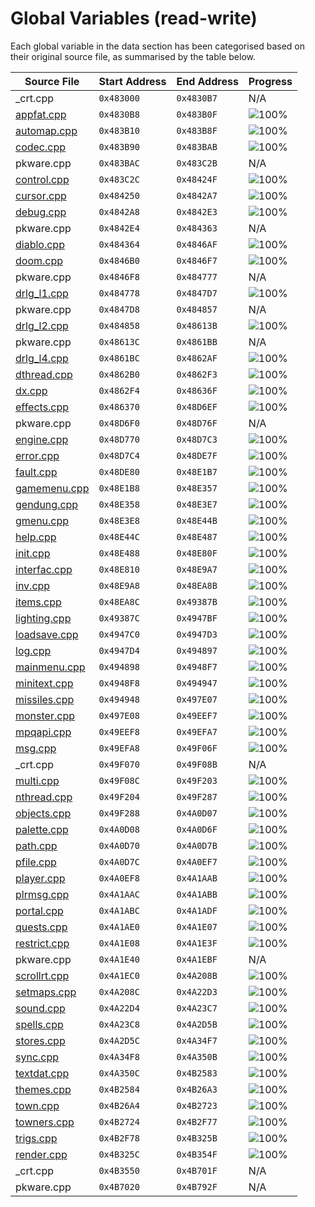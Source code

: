 # Global Variables (read-write)

Each global variable in the data section has been categorised based on their original source file, as summarised by the table below.

| Source File                | Start Address | End Address | Progress                                                     |
|----------------------------|---------------|-------------|--------------------------------------------------------------|
| _crt.cpp                   | `0x483000`    | `0x4830B7`  | N/A                                                          |
| [appfat.cpp](appfat.h)     | `0x4830B8`    | `0x483B0F`  | ![100%](https://progress-bar.dev/100/ "(2648/2648 bytes)")   |
| [automap.cpp](automap.h)   | `0x483B10`    | `0x483B8F`  | ![100%](https://progress-bar.dev/100/ "(128/128 bytes)")     |
| [codec.cpp](codec.h)       | `0x483B90`    | `0x483BAB`  | ![100%](https://progress-bar.dev/100/ "(28/28 bytes)")       |
| pkware.cpp                 | `0x483BAC`    | `0x483C2B`  | N/A                                                          |
| [control.cpp](control.h)   | `0x483C2C`    | `0x48424F`  | ![100%](https://progress-bar.dev/100/ "(1572/1572 bytes)")   |
| [cursor.cpp](cursor.h)     | `0x484250`    | `0x4842A7`  | ![100%](https://progress-bar.dev/100/ "(88/88 bytes)")       |
| [debug.cpp](debug.h)       | `0x4842A8`    | `0x4842E3`  | ![100%](https://progress-bar.dev/100/ "(60/60 bytes)")       |
| pkware.cpp                 | `0x4842E4`    | `0x484363`  | N/A                                                          |
| [diablo.cpp](diablo.h)     | `0x484364`    | `0x4846AF`  | ![100%](https://progress-bar.dev/100/ "(844/844 bytes)")     |
| [doom.cpp](doom.h)         | `0x4846B0`    | `0x4846F7`  | ![100%](https://progress-bar.dev/100/ "(72/72 bytes)")       |
| pkware.cpp                 | `0x4846F8`    | `0x484777`  | N/A                                                          |
| [drlg_l1.cpp](drlg_l1.h)   | `0x484778`    | `0x4847D7`  | ![100%](https://progress-bar.dev/100/ "(96/96 bytes)")       |
| pkware.cpp                 | `0x4847D8`    | `0x484857`  | N/A                                                          |
| [drlg_l2.cpp](drlg_l2.h)   | `0x484858`    | `0x48613B`  | ![100%](https://progress-bar.dev/100/ "(6372/6372 bytes)")   |
| pkware.cpp                 | `0x48613C`    | `0x4861BB`  | N/A                                                          |
| [drlg_l4.cpp](drlg_l4.h)   | `0x4861BC`    | `0x4862AF`  | ![100%](https://progress-bar.dev/100/ "(244/244 bytes)")     |
| [dthread.cpp](dthread.h)   | `0x4862B0`    | `0x4862F3`  | ![100%](https://progress-bar.dev/100/ "(68/68 bytes)")       |
| [dx.cpp](dx.h)             | `0x4862F4`    | `0x48636F`  | ![100%](https://progress-bar.dev/100/ "(124/124 bytes)")     |
| [effects.cpp](effects.h)   | `0x486370`    | `0x48D6EF`  | ![100%](https://progress-bar.dev/100/ "(29568/29568 bytes)") |
| pkware.cpp                 | `0x48D6F0`    | `0x48D76F`  | N/A                                                          |
| [engine.cpp](engine.h)     | `0x48D770`    | `0x48D7C3`  | ![100%](https://progress-bar.dev/100/ "(84/84 bytes)")       |
| [error.cpp](error.h)       | `0x48D7C4`    | `0x48DE7F`  | ![100%](https://progress-bar.dev/100/ "(1724/1724 bytes)")   |
| [fault.cpp](fault.h)       | `0x48DE80`    | `0x48E1B7`  | ![100%](https://progress-bar.dev/100/ "(824/824 bytes)")     |
| [gamemenu.cpp](gamemenu.h) | `0x48E1B8`    | `0x48E357`  | ![100%](https://progress-bar.dev/100/ "(416/416 bytes)")     |
| [gendung.cpp](gendung.h)   | `0x48E358`    | `0x48E3E7`  | ![100%](https://progress-bar.dev/100/ "(144/144 bytes)")     |
| [gmenu.cpp](gmenu.h)       | `0x48E3E8`    | `0x48E44B`  | ![100%](https://progress-bar.dev/100/ "(100/100 bytes)")     |
| [help.cpp](help.h)         | `0x48E44C`    | `0x48E487`  | ![100%](https://progress-bar.dev/100/ "(60/60 bytes)")       |
| [init.cpp](init.h)         | `0x48E488`    | `0x48E80F`  | ![100%](https://progress-bar.dev/100/ "(904/904 bytes)")     |
| [interfac.cpp](interfac.h) | `0x48E810`    | `0x48E9A7`  | ![100%](https://progress-bar.dev/100/ "(408/408 bytes)")     |
| [inv.cpp](inv.h)           | `0x48E9A8`    | `0x48EA8B`  | ![100%](https://progress-bar.dev/100/ "(228/228 bytes)")     |
| [items.cpp](items.h)       | `0x48EA8C`    | `0x49387B`  | ![100%](https://progress-bar.dev/100/ "(19952/19952 bytes)") |
| [lighting.cpp](lighting.h) | `0x49387C`    | `0x4947BF`  | ![100%](https://progress-bar.dev/100/ "(3908/3908 bytes)")   |
| [loadsave.cpp](loadsave.h) | `0x4947C0`    | `0x4947D3`  | ![100%](https://progress-bar.dev/100/ "(20/20 bytes)")       |
| [log.cpp](log.h)           | `0x4947D4`    | `0x494897`  | ![100%](https://progress-bar.dev/100/ "(196/196 bytes)")     |
| [mainmenu.cpp](mainmenu.h) | `0x494898`    | `0x4948F7`  | ![100%](https://progress-bar.dev/100/ "(96/96 bytes)")       |
| [minitext.cpp](minitext.h) | `0x4948F8`    | `0x494947`  | ![100%](https://progress-bar.dev/100/ "(80/80 bytes)")       |
| [missiles.cpp](missiles.h) | `0x494948`    | `0x497E07`  | ![100%](https://progress-bar.dev/100/ "(13504/13504 bytes)") |
| [monster.cpp](monster.h)   | `0x497E08`    | `0x49EEF7`  | ![100%](https://progress-bar.dev/100/ "(28912/28912 bytes)") |
| [mpqapi.cpp](mpqapi.h)     | `0x49EEF8`    | `0x49EFA7`  | ![100%](https://progress-bar.dev/100/ "(176/176 bytes)")     |
| [msg.cpp](msg.h)           | `0x49EFA8`    | `0x49F06F`  | ![100%](https://progress-bar.dev/100/ "(200/200 bytes)")     |
| _crt.cpp                   | `0x49F070`    | `0x49F08B`  | N/A                                                          |
| [multi.cpp](multi.h)       | `0x49F08C`    | `0x49F203`  | ![100%](https://progress-bar.dev/100/ "(376/376 bytes)")     |
| [nthread.cpp](nthread.h)   | `0x49F204`    | `0x49F287`  | ![100%](https://progress-bar.dev/100/ "(132/132 bytes)")     |
| [objects.cpp](objects.h)   | `0x49F288`    | `0x4A0D07`  | ![100%](https://progress-bar.dev/100/ "(6784/6784 bytes)")   |
| [palette.cpp](palette.h)   | `0x4A0D08`    | `0x4A0D6F`  | ![100%](https://progress-bar.dev/100/ "(104/104 bytes)")     |
| [path.cpp](path.h)         | `0x4A0D70`    | `0x4A0D7B`  | ![100%](https://progress-bar.dev/100/ "(12/12 bytes)")       |
| [pfile.cpp](pfile.h)       | `0x4A0D7C`    | `0x4A0EF7`  | ![100%](https://progress-bar.dev/100/ "(380/380 bytes)")     |
| [player.cpp](player.h)     | `0x4A0EF8`    | `0x4A1AAB`  | ![100%](https://progress-bar.dev/100/ "(2996/2996 bytes)")   |
| [plrmsg.cpp](plrmsg.h)     | `0x4A1AAC`    | `0x4A1ABB`  | ![100%](https://progress-bar.dev/100/ "(16/16 bytes)")       |
| [portal.cpp](portal.h)     | `0x4A1ABC`    | `0x4A1ADF`  | ![100%](https://progress-bar.dev/100/ "(36/36 bytes)")       |
| [quests.cpp](quests.h)     | `0x4A1AE0`    | `0x4A1E07`  | ![100%](https://progress-bar.dev/100/ "(808/808 bytes)")     |
| [restrict.cpp](restrict.h) | `0x4A1E08`    | `0x4A1E3F`  | ![100%](https://progress-bar.dev/100/ "(56/56 bytes)")       |
| pkware.cpp                 | `0x4A1E40`    | `0x4A1EBF`  | N/A                                                          |
| [scrollrt.cpp](scrollrt.h) | `0x4A1EC0`    | `0x4A208B`  | ![100%](https://progress-bar.dev/100/ "(460/460 bytes)")     |
| [setmaps.cpp](setmaps.h)   | `0x4A208C`    | `0x4A22D3`  | ![100%](https://progress-bar.dev/100/ "(584/584 bytes)")     |
| [sound.cpp](sound.h)       | `0x4A22D4`    | `0x4A23C7`  | ![100%](https://progress-bar.dev/100/ "(244/244 bytes)")     |
| [spells.cpp](spells.h)     | `0x4A23C8`    | `0x4A2D5B`  | ![100%](https://progress-bar.dev/100/ "(2452/2452 bytes)")   |
| [stores.cpp](stores.h)     | `0x4A2D5C`    | `0x4A34F7`  | ![100%](https://progress-bar.dev/100/ "(1948/1948 bytes)")   |
| [sync.cpp](sync.h)         | `0x4A34F8`    | `0x4A350B`  | ![100%](https://progress-bar.dev/100/ "(20/20 bytes)")       |
| [textdat.cpp](textdat.h)   | `0x4A350C`    | `0x4B2583`  | ![100%](https://progress-bar.dev/100/ "(61560/61560 bytes)") |
| [themes.cpp](themes.h)     | `0x4B2584`    | `0x4B26A3`  | ![100%](https://progress-bar.dev/100/ "(288/288 bytes)")     |
| [town.cpp](town.h)         | `0x4B26A4`    | `0x4B2723`  | ![100%](https://progress-bar.dev/100/ "(128/128 bytes)")     |
| [towners.cpp](towners.h)   | `0x4B2724`    | `0x4B2F77`  | ![100%](https://progress-bar.dev/100/ "(2132/2132 bytes)")   |
| [trigs.cpp](trigs.h)       | `0x4B2F78`    | `0x4B325B`  | ![100%](https://progress-bar.dev/100/ "(740/740 bytes)")     |
| [render.cpp](render.h)     | `0x4B325C`    | `0x4B354F`  | ![100%](https://progress-bar.dev/100/ "(756/756 bytes)")     |
| _crt.cpp                   | `0x4B3550`    | `0x4B701F`  | N/A                                                          |
| pkware.cpp                 | `0x4B7020`    | `0x4B792F`  | N/A                                                          |
